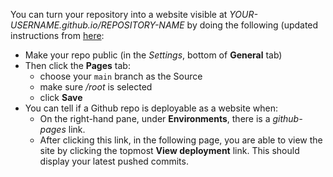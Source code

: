 You can turn your repository into a website visible at *YOUR-USERNAME.github.io/REPOSITORY-NAME* by doing the following (updated instructions from [here](https://docs.github.com/en/pages/getting-started-with-github-pages/creating-a-github-pages-site#creating-your-site):
- Make your repo public (in the *Settings*, bottom of **General** tab)
- Then click the **Pages** tab:
  - choose your `main` branch as the Source
  - make sure */root* is selected
  - click **Save**
- You can tell if a Github repo is deployable as a website when:
  - On the right-hand pane, under **Environments**, there is a *github-pages* link.
  - After clicking this link, in the following page, you are able to view the site by clicking the topmost **View deployment** link. This should display your latest pushed commits.
  
